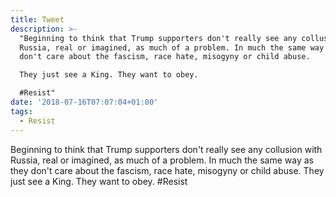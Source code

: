 ```yaml
---
title: Tweet
description: >-
  "Beginning to think that Trump supporters don't really see any collusion with
  Russia, real or imagined, as much of a problem. In much the same way as they
  don't care about the fascism, race hate, misogyny or child abuse.

  They just see a King. They want to obey.

  #Resist"
date: '2018-07-16T07:07:04+01:00'
tags:
  - Resist
---
```

Beginning to think that Trump supporters don't really see any collusion with Russia, real or imagined, as much of a problem. In much the same way as they don't care about the fascism, race hate, misogyny or child abuse.
They just see a King. They want to obey.
#Resist
